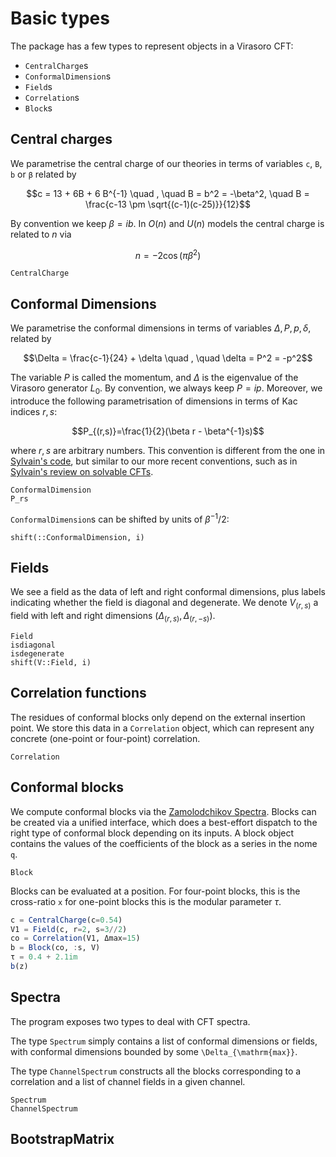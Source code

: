 # Basic types

The package has a few types to represent objects in a Virasoro CFT:

* `CentralCharge`s
* `ConformalDimension`s
* `Field`s
* `Correlation`s
* `Block`s

## Central charges

We parametrise the central charge of our theories in terms of
variables `c`, `B`, `b` or `β` related by

$$c = 13 + 6B + 6 B^{-1} \quad , \quad B = b^2 = -\beta^2,
\quad B = \frac{c-13 \pm \sqrt{(c-1)(c-25)}}{12}$$

By convention we keep $\beta = ib$. In $O(n)$ and $U(n)$ models
the central charge is related to $n$ via

$$n = - 2 \cos(\pi \beta^2)$$

```@docs
CentralCharge
```

## Conformal Dimensions

We parametrise the conformal dimensions
in terms of variables $\Delta, P, p, \delta$, related by

$$\Delta = \frac{c-1}{24} + \delta  \quad , \quad \delta = P^2 = -p^2$$

The variable $P$ is called the momentum, and $\Delta$ is the eigenvalue
of the Virasoro generator $L_0$. By convention, we always keep
$P=ip$. Moreover, we introduce the following parametrisation of
dimensions in terms of Kac indices $r, s$:

$$P_{(r,s)}=\frac{1}{2}(\beta r - \beta^{-1}s)$$

where $r,s$ are arbitrary numbers. This convention is different from the
one in [Sylvain\'s
code](https://gitlab.com/s.g.ribault/Bootstrap_Virasoro.git), but
similar to our more recent conventions, such as in [Sylvain's review on
solvable CFTs](https://github.com/ribault/CFT-Review).

```@docs
ConformalDimension
P_rs
```

`ConformalDimension`s can be shifted by units of $\beta^{-1}/2$:

```@docs
shift(::ConformalDimension, i)
```

## Fields

We see a field as the data of left and right conformal dimensions, plus labels
indicating whether the field is diagonal and degenerate.
We denote $V_{(r, s)}$ a field with left and right dimensions
$(\Delta_{(r, s)}, \Delta_{(r, -s)})$.

```@docs
Field
isdiagonal
isdegenerate
shift(V::Field, i)
```

## Correlation functions

The residues of conformal blocks only depend on the external insertion point.
We store this data in a `Correlation` object, which can represent any concrete
(one-point or four-point) correlation.

```@docs
Correlation
```

## Conformal blocks

We compute conformal blocks via the
[Zamolodchikov Spectra](https://en.wikipedia.org/wiki/Virasoro_conformal_block).
Blocks can be created via a unified interface, which does a best-effort dispatch
to the right type of conformal block depending on its inputs. A block object
contains the values of the coefficients of the block as a series in the nome `q`.

```@docs
Block
```

Blocks can be evaluated at a position. For four-point blocks, this is the cross-ratio `x`
for one-point blocks this is the modular parameter $\tau$.

```jl
c = CentralCharge(c=0.54)
V1 = Field(c, r=2, s=3//2)
co = Correlation(V1, Δmax=15)
b = Block(co, :s, V)
τ = 0.4 + 2.1im
b(z)
```

## Spectra

The program exposes two types to deal with CFT spectra.

The type `Spectrum` simply contains a list of conformal dimensions or fields, with conformal dimensions bounded by some ``\Delta_{\mathrm{max}}``.

The type `ChannelSpectrum` constructs all the blocks corresponding to a correlation and a list of channel fields in a given channel.

```@docs
Spectrum
ChannelSpectrum
```

## BootstrapMatrix
